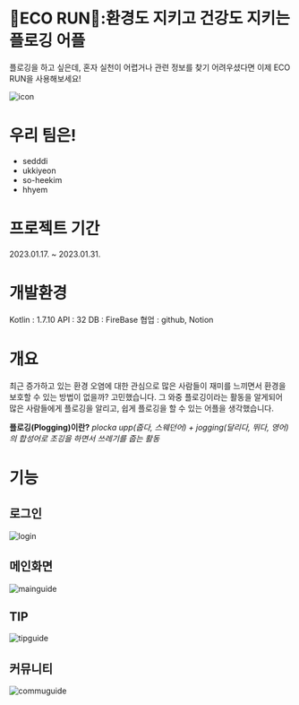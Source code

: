 # 🌱ECO RUN🏃:환경도 지키고 건강도 지키는 플로깅 어플
플로깅을 하고 싶은데, 혼자 실천이 어렵거나 관련 정보를 찾기 어려우셨다면 이제 ECO RUN을 사용해보세요!

![icon](https://user-images.githubusercontent.com/63574818/215716733-81640b7a-ad64-4fce-b0f0-034f03608d88.png)

# 우리 팀은!
- sedddi
- ukkiyeon
- so-heekim
- hhyem

# 프로젝트 기간
2023.01.17. ~ 2023.01.31.

# 개발환경
Kotlin : 1.7.10
API : 32
DB : FireBase
협업 : github, Notion

# 개요
최근 증가하고 있는 환경 오염에 대한 관심으로 많은 사람들이 재미를 느끼면서 환경을 보호할 수 있는 방법이 없을까? 고민했습니다. 그 와중 플로깅이라는 활동을 알게되어 많은 사람들에게 플로깅을 알리고, 쉽게 플로깅을 할 수 있는 어플을 생각했습니다.

**플로깅(Plogging)이란?**
*plocka upp(줍다, 스웨던어) + jogging(달리다, 뛰다, 영어)의 합성어로 조깅을 하면서 쓰레기를 줍는 활동*

# 기능
## 로그인
![login](https://user-images.githubusercontent.com/63574818/215724420-d6be73d5-2eed-4d5f-af5c-e56f30ec88a2.png)

## 메인화면
![mainguide](https://user-images.githubusercontent.com/63574818/215723778-c43dd5ab-a9a7-4927-8d77-f7237565fcf8.png)

## TIP
![tipguide](https://user-images.githubusercontent.com/63574818/215723850-db80ae2f-89a6-4dbb-b824-5f32ef75d9e1.png)

## 커뮤니티
![commuguide](https://user-images.githubusercontent.com/63574818/215723955-b5feab0e-cce1-499e-bb44-7d1de05c60cc.png)
